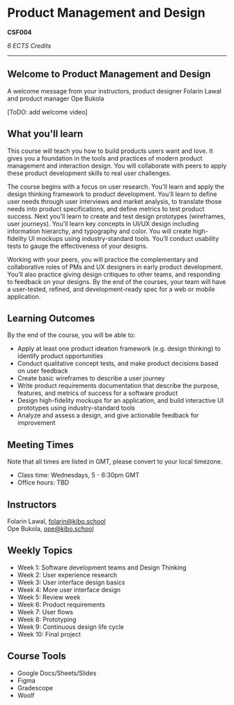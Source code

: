 # Product Management and Design

**CSF004**

_6 ECTS Credits_

----

## Welcome to Product Management and Design

<aside>
 A welcome message from your instructors, product designer Folarin Lawal and product manager Ope Bukola 
  </aside>

[ToDO: add welcome video]

## What you'll learn

This course will teach you how to build products users want and love. It gives you a 
foundation in the tools and practices of modern product management and 
interaction design.  You will collaborate with peers to apply these product development skills 
to real user challenges. 

The course begins with a focus on user research. You'll learn and apply the 
design thinking framework to product development. You'll learn to define user 
needs through user interviews and market analysis,  to translate those needs into product specifications, and define metrics to test 
product success. Next you'll learn to create and test design prototypes 
(wireframes, user journeys). You'll learn key concepts in UI/UX design including information 
hierarchy, and typography and color. You will create high-fidelity UI mockups 
using industry-standard tools. You’ll  conduct usability tests to gauge the 
effectiveness of your designs. 

Working with your peers, you will practice the complementary and collaborative 
roles of PMs and UX designers in early product development. You’ll also practice 
giving design critiques to other teams, and responding to feedback on your 
designs. By the end of the courses, your team will have a user-tested, refined, 
and development-ready spec for a web or mobile application.


## Learning Outcomes

By the end of the course, you will be able to:
- Apply at least one product ideation framework (e.g. design thinking) to identify product opportunities
- Conduct qualitative concept tests, and make product decisions based on user feedback
- Create basic wireframes to describe a user journey
- Write product requirements documentation that describe the purpose, features, and metrics of success for a software product
- Design high-fidelity mockups for an application, and build interactive UI prototypes using industry-standard tools
- Analyze and assess a design, and give actionable feedback for improvement

## Meeting Times

Note that all times are listed in GMT, please convert to your local timezone.

- Class time: Wednesdays, 5 - 6:30pm GMT
- Office hours: TBD

## Instructors

Folarin Lawal, folarin@kibo.school<br>
Ope Bukola, ope@kibo.school


## Weekly Topics

- Week 1: Software development teams and Design Thinking
- Week 2: User experience research
- Week 3: User interface design basics
- Week 4: More user interface design
- Week 5: Review week
- Week 6: Product requirements
- Week 7: User flows
- Week 8: Prototyping
- Week 9: Continuous design life cycle
- Week 10: Final project


## Course Tools 
- Google Docs/Sheets/Slides
- Figma 
- Gradescope
- Woolf
